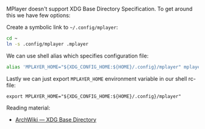 MPlayer doesn't support XDG Base Directory Specification. To get around this
we have few options:

Create a symbolic link to `~/.config/mplayer`:

```Bash
cd ~
ln -s .config/mplayer .mplayer
```

We can use shell alias which specifies configuration file:

```Bash
alias 'MPLAYER_HOME="${XDG_CONFIG_HOME:${HOME}/.config}/mplayer" mplayer'
```

Lastly we can just export `MPLAYER_HOME` environment variable in our shell
rc-file:

```
export MPLAYER_HOME="${XDG_CONFIG_HOME:${HOME}/.config}/mplayer"
```

Reading material:

* [ArchWiki — XDG Base Directory
  ](https://wiki.archlinux.org/title/XDG_Base_Directory)
